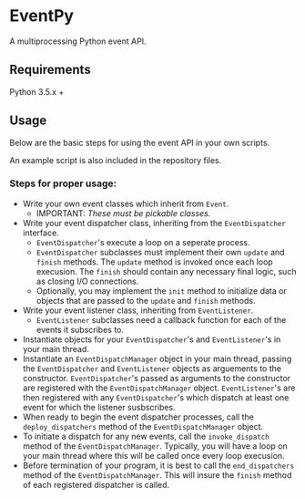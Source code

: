 # EventPy
A multiprocessing Python event API.

## Requirements
Python 3.5.x +

## Usage
Below are the basic steps for using the event API in your own scripts.

An example script is also included in the repository files.

### Steps for proper usage:
- Write your own event classes which inherit from `Event`.
  - IMPORTANT: _These must be pickable classes._
- Write your event dispatcher class, inheriting from the `EventDispatcher` interface.
  - `EventDispatcher`'s execute a loop on a seperate process.
  - `EventDispatcher` subclasses must implement their own `update` and `finish` methods. The `update` method is invoked once each loop execusion. The `finish` should contain any necessary final logic, such as closing I/O connections.
  - Optionally, you may implement the `init` method to initialize data or objects that are passed to the `update` and `finish` methods.
- Write your event listener class, inheriting from `EventListener`.
  - `EventListener` subclasses need a callback function for each of the events it subscribes to.
- Instantiate objects for your `EventDispatcher`'s and `EventListener`'s in your main thread.
- Instantiate an `EventDispatchManager` object in your main thread, passing the `EventDispatcher` and `EventListener` objects as arguements to the constructor. `EventDispatcher`'s passed as arguments to the constructor are registered with the `EventDispatchManager` object. `EventListener`'s are then registered with any `EventDispatcher`'s which dispatch at least one event for which the listener susbscribes.
- When ready to begin the event dispatcher processes, call the `deploy_dispatchers` method of the `EventDispatchManager` object.
- To initiate a dispatch for any new events, call the `invoke_dispatch` method of the `EventDispatchManager`. Typically, you will have a loop on your main thread where this will be called once every loop execusion.
- Before termination of your program, it is best to call the `end_dispatchers` method of the `EventDispatchManager`. This will insure the `finish` method of each registered dispatcher is called.
